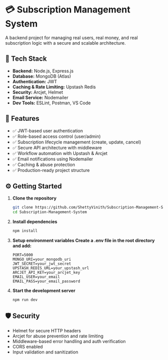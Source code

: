 # 💳 Subscription Management System

A backend project for managing real users, real money, and real subscription logic with a secure and scalable architecture.

## 🚀 Tech Stack

- **Backend:** Node.js, Express.js
- **Database:** MongoDB (Atlas)
- **Authentication:** JWT
- **Caching & Rate Limiting:** Upstash Redis
- **Security:** Arcjet, Helmet
- **Email Service:** Nodemailer
- **Dev Tools:** ESLint, Postman, VS Code

## 🔐 Features

- ✅ JWT-based user authentication
- ✅ Role-based access control (user/admin)
- ✅ Subscription lifecycle management (create, update, cancel)
- ✅ Secure API architecture with middleware
- ✅ Workflow automation with Upstash & Arcjet
- ✅ Email notifications using Nodemailer
- ✅ Caching & abuse protection
- ✅ Production-ready project structure

## ⚙️ Getting Started

1. **Clone the repository**
   ```bash
   git clone https://github.com/ShettyVinith/Subscription-Management-System.git
   cd Subscription-Management-System
   
2. **Install dependencies**
   ```bash
   npm install

3. **Setup environment variables Create a .env file in the root directory and add:**
   ```env
   PORT=5000
   MONGO_URI=your_mongodb_uri
   JWT_SECRET=your_jwt_secret
   UPSTASH_REDIS_URL=your_upstash_url
   ARCJET_API_KEY=your_arcjet_key
   EMAIL_USER=your_email
   EMAIL_PASS=your_email_password
   
4. **Start the development server**
   ```bash
   npm run dev

## 🛡️ Security
- Helmet for secure HTTP headers
- Arcjet for abuse prevention and rate limiting
- Middleware-based error handling and auth verification
- CORS enabled
- Input validation and sanitization



   
